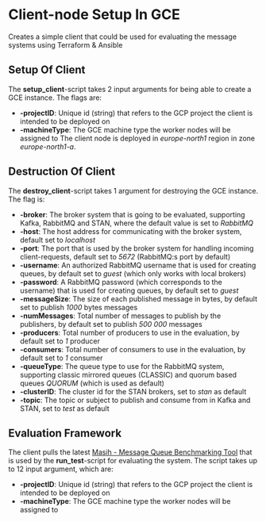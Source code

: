 # Client-node Setup In GCE
Creates a simple client that could be used for evaluating the message systems using Terraform & Ansible

## Setup Of Client
The **setup_client**-script takes 2 input arguments for being able to create a GCE instance.
The flags are:
* **-projectID**:  Unique id (string) that refers to the GCP project the client is intended to be deployed on
* **-machineType**: The GCE machine type the worker nodes will be assigned to
The client node is deployed in *europe-north1* region in zone *europe-north1-a*.

## Destruction Of Client
The **destroy_client**-script takes 1 argument for destroying the GCE instance. The flag is:
* **-broker**: The broker system that is going to be evaluated, supporting Kafka, RabbitMQ and STAN, where the default value is set to *RabbitMQ*
* **-host**: The host address for communicating with the broker system, default set to *localhost*
* **-port**: The port that is used by the broker system for handling incoming client-requests, default set to *5672* (RabbitMQ:s port by default)
* **-username**: An authorized RabbitMQ username that is used for creating queues,  by default set to *guest* (which only works with local brokers)
* **-password**: A RabbitMQ password (which corresponds to the username) that is used for creating queues, by default set to *guest*
* **-messageSize**: The size of each published message in bytes, by default set to publish *1000* bytes messages
* **-numMessages**: Total number of messages to publish by the publishers, by default set to publish *500 000* messages
* **-producers**: Total number of producers to use in the evaluation, by default set to *1* producer
* **-consumers**: Total number of consumers to use in the evaluation, by default set to *1* consumer
* **-queueType**: The queue type to use for the RabbitMQ system, supporting classic mirrored queues (CLASSIC) and quorum based queues *QUORUM* (which is used as default)
* **-clusterID**: The cluster id for the STAN brokers, set to *stan* as default
* **-topic**: The topic or subject to publish and consume from in Kafka and STAN, set to *test* as default

## Evaluation Framework
The client pulls the latest [Masih - Message Queue Benchmarking Tool](https://github.com/kianian9/Masih) that is used by the **run_test**-script for evaluating the system. The script takes up to 12 input argument, which are:
* **-projectID**:  Unique id (string) that refers to the GCP project the client is intended to be deployed on
* **-machineType**: The GCE machine type the worker nodes will be assigned to
